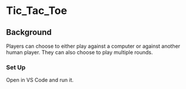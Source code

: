 # Tic_Tac_Toe

## Background
Players can choose to either play against a computer or against another
human player. They can also choose to play multiple rounds.

### Set Up
Open in VS Code and run it.
